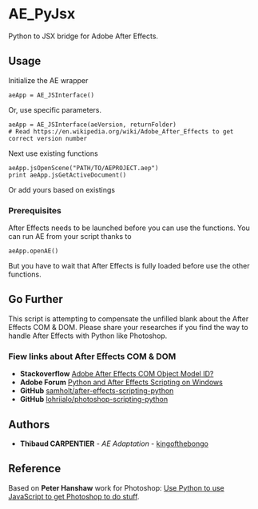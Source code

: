# AE_PyJsx

Python to JSX bridge for Adobe After Effects.

## Usage

Initialize the AE wrapper
```
aeApp = AE_JSInterface()
```
Or, use specific parameters.
```
aeApp = AE_JSInterface(aeVersion, returnFolder)
# Read https://en.wikipedia.org/wiki/Adobe_After_Effects to get correct version number
```

Next use existing functions
```
aeApp.jsOpenScene("PATH/TO/AEPROJECT.aep")
print aeApp.jsGetActiveDocument()
```
Or add yours based on existings

### Prerequisites
After Effects needs to be launched before you can use the functions.
You can run AE from your script thanks to
```
aeApp.openAE()
```
But you have to wait that After Effects is fully loaded before use the other functions.

## Go Further
This script is attempting to compensate the unfilled blank about the After Effects COM & DOM.
Please share your researches if you find the way to handle After Effects with Python like Photoshop.
### Fiew links about After Effects COM & DOM
* **Stackoverflow** [Adobe After Effects COM Object Model ID?](https://stackoverflow.com/questions/50848219/adobe-after-effects-com-object-model-id)
* **Adobe Forum** [Python and After Effects Scripting on Windows](https://forums.adobe.com/thread/2538657)
* **GitHub** [samholt/after-effects-scripting-python](https://github.com/samholt/after-effects-scripting-python)
* **GitHub** [lohriialo/photoshop-scripting-python](https://github.com/lohriialo/photoshop-scripting-python)


## Authors

* **Thibaud CARPENTIER** - *AE Adaptation* - [kingofthebongo](https://github.com/kingofthebongo)

## Reference
Based on **Peter Hanshaw** work for Photoshop: [Use Python to use JavaScript to get Photoshop to do stuff](http://peterhanshawart.blogspot.com/2014/01/use-python-to-use-javascript-to-get.html).
